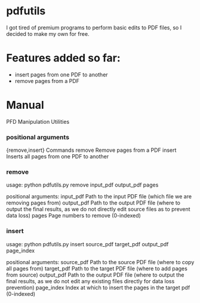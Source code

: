 # pdfutils
I got tired of premium programs to perform basic edits to PDF files, so I decided to make my own for free.

# Features added so far:
- insert pages from one PDF to another
- remove pages from a PDF

# Manual
PFD Manipulation Utilities

### positional arguments
  {remove,insert}  Commands
    remove         Remove pages from a PDF
    insert         Inserts all pages from one PDF to another

### remove
usage: python pdfutils.py remove input_pdf output_pdf pages

positional arguments:
  input_pdf   Path to the input PDF file (which file we are removing pages from)
  output_pdf  Path to the output PDF file (where to output the final results, as we do not directly edit source files as to prevent data loss)
  pages       Page numbers to remove (0-indexed)

### insert
usage: python pdfutils.py insert source_pdf target_pdf output_pdf page_index

positional arguments:
  source_pdf  Path to the source PDF file (where to copy all pages from)
  target_pdf  Path to the target PDF file (where to add pages from source)
  output_pdf  Path to the output PDF file (where to output the final results, as we do not edit any existing files directly for data loss prevention)
  page_index  Index at which to insert the pages in the target pdf (0-indexed)
